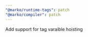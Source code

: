 ```yaml
---
"@marko/runtime-tags": patch
"@marko/compiler": patch
---
```


Add support for tag varaible hoisting

